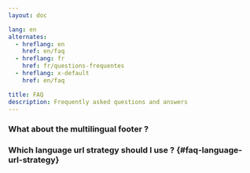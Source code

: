 ```yaml
---
layout: doc

lang: en
alternates:
  - hreflang: en
    href: en/faq
  - hreflang: fr
    href: fr/questions-frequentes
  - hreflang: x-default
    href: en/faq

title: FAQ
description: Frequently asked questions and answers
---
```



### What about the multilingual footer ?


### Which language url strategy should I use ? {#faq-language-url-strategy}
